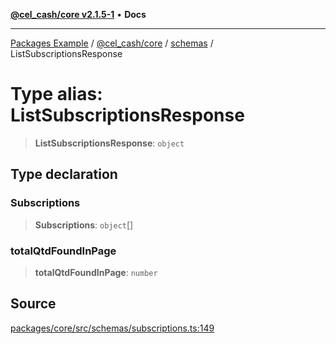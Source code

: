 [**@cel_cash/core v2.1.5-1**](../../README.md) • **Docs**

***

[Packages Example](../../../../README.md) / [@cel\_cash/core](../../README.md) / [schemas](../README.md) / ListSubscriptionsResponse

# Type alias: ListSubscriptionsResponse

> **ListSubscriptionsResponse**: `object`

## Type declaration

### Subscriptions

> **Subscriptions**: `object`[]

### totalQtdFoundInPage

> **totalQtdFoundInPage**: `number`

## Source

[packages/core/src/schemas/subscriptions.ts:149](https://github.com/Pyxlab/celcash/blob/a34e89ae69c9dcb41ba66226cb05c8c8b83b7cf4/packages/core/src/schemas/subscriptions.ts#L149)

